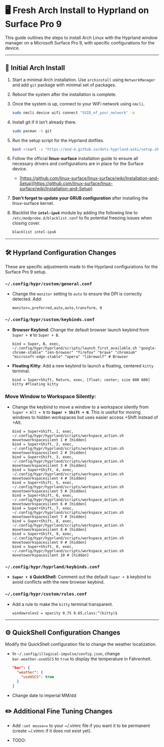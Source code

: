 # 🖥️ Fresh Arch Install to Hyprland on Surface Pro 9

This guide outlines the steps to install Arch Linux with the Hyprland window manager on a Microsoft Surface Pro 9, with specific configurations for the device.

---

## 🚀 Initial Arch Install

1.  Start a minimal Arch installation. Use `archinstall` using `NetworkManager` and add `git` package with minimal set of packages.

2.  Reboot the system after the installation is complete.

3.  Once the system is up, connect to your WiFi network using `nmcli`.

    ```bash
    sudo nmcli device wifi connect "SSID_of_your_network" -a
    ```

4.  Install git if it isn't already there.

    ```bash
    sudo pacman -S git
    ```

5.  Run the setup script for the Hyprland dotfiles.

    ```bash
    bash <(curl -s "https://end-4.github.io/dots-hyprland-wiki/setup.sh")
    ```

6.  Follow the official **linux-surface** installation guide to ensure all necessary drivers and configurations are in place for the Surface device.

    * [https://github.com/linux-surface/linux-surface/wiki/Installation-and-Setup](https://github.com/linux-surface/linux-surface/wiki/Installation-and-Setup)

7.  **Don't forget to update your GRUB configuration** after installing the linux-surface kernel.

8.  Blacklist the **`intel-ipu6`** module by adding the following line to `/etc/modprobe.d/blacklist.conf` to fix potential freezing issues when closing cover.

    ```bash
    blacklist intel-ipu6
    ```

---

## 🛠️ Hyprland Configuration Changes

These are specific adjustments made to the Hyprland configurations for the Surface Pro 9 setup.

### **`~/.config/hypr/custom/general.conf`**

* Change the `monitor` setting to `auto` to ensure the DPI is correctly detected. Add: 
    ```
    monitor=,preferred,auto,auto,transform, 0
    ```

### **`~/.config/hypr/custom/keybinds.conf`**

* **Browser Keybind**: Change the default browser launch keybind from `Super + W` to `Super + B`.
    ```
    bind = Super, B, exec, ~/.config/hypr/hyprland/scripts/launch_first_available.sh "google-chrome-stable" "zen-browser" "firefox" "brave" "chromium" "microsoft-edge-stable" "opera" "librewolf" # Browser
    ```

* **Floating Kitty**: Add a new keybind to launch a floating, centered `kitty` terminal.
    ```
    bind = Super+Shift, Return, exec, [float; center; size 800 600] kitty #floating kitty
    ```

### **Move Window to Workspace Silently**:

* Change the keybind to move a window to a workspace silently from `Super + Alt + N` to **`Super + Shift + N`**. This is useful for moving windows to hidden workspaces but uses easier access +Shift instead of +Alt.
    ```
    bind = Super+Shift, 1, exec, ~/.config/hypr/hyprland/scripts/workspace_action.sh movetoworkspacesilent 1 # [hidden]
    bind = Super+Shift, 2, exec, ~/.config/hypr/hyprland/scripts/workspace_action.sh movetoworkspacesilent 2 # [hidden]
    bind = Super+Shift, 3, exec, ~/.config/hypr/hyprland/scripts/workspace_action.sh movetoworkspacesilent 3 # [hidden]
    bind = Super+Shift, 4, exec, ~/.config/hypr/hyprland/scripts/workspace_action.sh movetoworkspacesilent 4 # [hidden]
    bind = Super+Shift, 5, exec, ~/.config/hypr/hyprland/scripts/workspace_action.sh movetoworkspacesilent 5 # [hidden]
    bind = Super+Shift, 6, exec, ~/.config/hypr/hyprland/scripts/workspace_action.sh movetoworkspacesilent 6 # [hidden]
    bind = Super+Shift, 7, exec, ~/.config/hypr/hyprland/scripts/workspace_action.sh movetoworkspacesilent 7 # [hidden]
    bind = Super+Shift, 8, exec, ~/.config/hypr/hyprland/scripts/workspace_action.sh movetoworkspacesilent 8 # [hidden]
    bind = Super+Shift, 9, exec, ~/.config/hypr/hyprland/scripts/workspace_action.sh movetoworkspacesilent 9 # [hidden]
    bind = Super+Shift, 0, exec, ~/.config/hypr/hyprland/scripts/workspace_action.sh movetoworkspacesilent 10 # [hidden]
    ```


### **`~/.config/hypr/hyprland/keybinds.conf`**

* **`Super + B` QuickShell**: Comment out the default `Super + B` keybind to avoid conflicts with the new browser keybind.

### **`~/.config/hypr/custom/rules.conf`**

* Add a rule to make the `kitty` terminal transparent. 
    ```
    windowrulev2 = opacity 0.75 0.65,class:^(kitty)$
    ```

---

## ⚙️ QuickShell Configuration Changes

Modify the QuickShell configuration file to change the weather localization.

* In `~/.config/illogical-impulse/config.json`, change `bar.weather.useUSCS` to `true` to display the temperature in Fahrenheit.
    ```json
    "bar": {
      "weather": {
        "useUSCS": true
      }
    }
    ```

* Change date to imperial MM/dd

## ✏️ Additional Fine Tuning Changes

* Add `:set mouse=v` to your ~/.vimrc file if you want it to be permanent (create ~/.vimrc if it does not exist yet).

* TODO:
